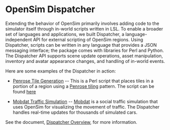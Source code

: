 # OpenSim Dispatcher

Extending the behavior of OpenSim primarily involves adding code to the
simulator itself through in-world scripts written in LSL. To enable a
broader set of languages and applications, we built Dispatcher, a
language-independent API for external scripting of OpenSim
regions. Using Dispatcher, scripts can be written in any language that
provides a JSON messaging interface; the package comes with libraries
for Perl and Python. The Dispatcher API supports scene update
operations, asset manipulation, inventory and avatar appearance changes,
and handling of in-world events.

Here are some examples of the Dispatcher in action: 

* [Penrose Tile Generation](https://www.youtube.com/watch?v=aTovnScmNhc)
-- This is a Perl script that places tiles in a portion of a region
using a [Penrose tiling](http://en.wikipedia.org/wiki/Penrose_tiling)
pattern. The script can be found [here](scripts/perl/samples/penrose.pl)

* [Mobdat Traffic Simulation](https://www.youtube.com/watch?v=32HB5gnjtPk)
-- [Mobdat](https://github.com/cmickeyb/mobdat) is a social traffic
simulation that uses OpenSim for visualizing the movement of
traffic. The Dispatcher handles real-time updates for thousands of
simulated cars.

See the document, [Dispatcher Overview](docs/overview.md), for more
information.
